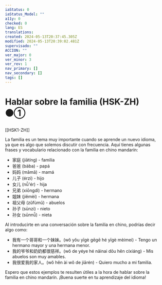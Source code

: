 ```yaml
---
iaStatus: 0
iaStatus_Model: ""
a11y: 0
checked: 0
lang: ES
translations: 
created: 2024-05-13T20:37:45.305Z
modified: 2024-05-13T20:39:02.481Z
supervisado: ""
ACCION: ""
ver_major: 0
ver_minor: 3
ver_rev: 1
nav_primary: []
nav_secondary: []
tags: []
---
```

# Hablar sobre la familia (HSK-ZH) ⚫①

[[HSK1-ZH]]

La familia es un tema muy importante cuando se aprende un nuevo idioma, ya que es algo que solemos discutir con frecuencia. Aquí tienes algunas frases y vocabulario relacionado con la familia en chino mandarín:

- 家庭 (jiātíng) - familia
- 爸爸 (bàba) - papá
- 妈妈 (māmā) - mamá
- 儿子 (érzi) - hijo
- 女儿 (nǚ'ér) - hija
- 兄弟 (xiōngdì) - hermano
- 姐妹 (jiěmèi) - hermana
- 祖父母 (zǔfùmǔ) - abuelos
- 孙子 (sūnzi) - nieto
- 孙女 (sūnnǚ) - nieta

Al introducirte en una conversación sobre la familia en chino, podrías decir algo como:

- 我有一个哥哥和一个妹妹。(wǒ yǒu yīgè gēgē hé yīgè mèimei) - Tengo un hermano mayor y una hermana menor.
- 我的爷爷和奶奶都很慈祥。(wǒ de yéye hé nǎinai dōu hěn cíxiáng) - Mis abuelos son muy amables.
- 我很爱我的家人。(wǒ hěn ài wǒ de jiārén) - Quiero mucho a mi familia.

Espero que estos ejemplos te resulten útiles a la hora de hablar sobre la familia en chino mandarín. ¡Buena suerte en tu aprendizaje del idioma!
